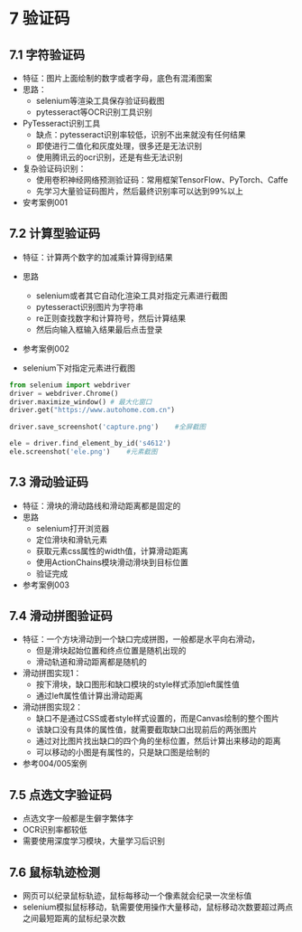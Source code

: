 # 7 验证码
## 7.1 字符验证码
- 特征：图片上面绘制的数字或者字母，底色有混淆图案
- 思路：
    - selenium等渲染工具保存验证码截图
    - pytesseract等OCR识别工具识别
- PyTesseract识别工具
    - 缺点：pytesseract识别率较低，识别不出来就没有任何结果
    - 即使进行二值化和灰度处理，很多还是无法识别
    - 使用腾讯云的ocr识别，还是有些无法识别
- 复杂验证码识别：
    - 使用卷积神经网络预测验证码：常用框架TensorFlow、PyTorch、Caffe
    - 先学习大量验证码图片，然后最终识别率可以达到99%以上
- 安考案例001

## 7.2 计算型验证码
- 特征：计算两个数字的加减乘计算得到结果
- 思路
    - selenium或者其它自动化渲染工具对指定元素进行截图
    - pytesseract识别图片为字符串
    - re正则查找数字和计算符号，然后计算结果
    - 然后向输入框输入结果最后点击登录
- 参考案例002

- selenium下对指定元素进行截图
```python
from selenium import webdriver
driver = webdriver.Chrome()
driver.maximize_window() # 最大化窗口
driver.get("https://www.autohome.com.cn")
 
driver.save_screenshot('capture.png')    #全屏截图

ele = driver.find_element_by_id('s4612')
ele.screenshot('ele.png')    #元素截图
```

## 7.3 滑动验证码
- 特征：滑块的滑动路线和滑动距离都是固定的
- 思路
    - selenium打开浏览器
    - 定位滑块和滑轨元素
    - 获取元素css属性的width值，计算滑动距离
    - 使用ActionChains模块滑动滑块到目标位置
    - 验证完成
- 参考案例003

## 7.4 滑动拼图验证码
- 特征：一个方块滑动到一个缺口完成拼图，一般都是水平向右滑动，
    - 但是滑块起始位置和终点位置是随机出现的
    - 滑动轨道和滑动距离都是随机的
- 滑动拼图实现1：
    - 按下滑块，缺口图形和缺口模块的style样式添加left属性值
    - 通过left属性值计算出滑动距离
- 滑动拼图实现2：
    - 缺口不是通过CSS或者style样式设置的，而是Canvas绘制的整个图片
    - 该缺口没有具体的属性值，就需要截取缺口出现前后的两张图片
    - 通过对比图片找出缺口的四个角的坐标位置，然后计算出来移动的距离
    - 可以移动的小图是有属性的，只是缺口图是绘制的
- 参考004/005案例

## 7.5 点选文字验证码
- 点选文字一般都是生僻字繁体字
- OCR识别率都较低
- 需要使用深度学习模块，大量学习后识别

## 7.6 鼠标轨迹检测
- 网页可以纪录鼠标轨迹，鼠标每移动一个像素就会纪录一次坐标值
- selenium模拟鼠标移动，轨需要使用操作大量移动，鼠标移动次数要超过两点之间最短距离的鼠标纪录次数
